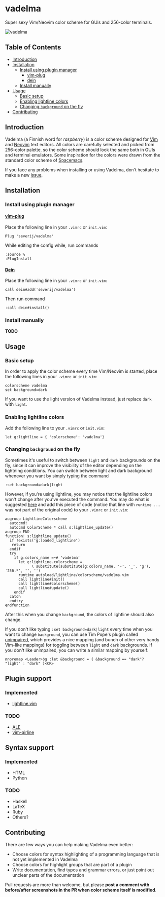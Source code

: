 # vadelma

Super sexy Vim/Neovim color scheme for GUIs and 256-color terminals.

![vadelma](https://user-images.githubusercontent.com/7329363/63591962-0846f380-c5b9-11e9-9b72-204b5d12ff74.png)

## Table of Contents

* [Introduction](#introduction)
* [Installation](#installation)
    * [Install using plugin manager](#install-using-plugin-manager)
        * [vim-plug](#vim-plug)
        * [dein](#dein)
    * [Install manually](#install-manually)
* [Usage](#usage)
    * [Basic setup](#basic-setup)
    * [Enabling lightline colors](#enabling-lightline-colors)
    * [Changing `background` on the fly](#changing-background-on-the-fly)
* [Contributing](#contributing)

## Introduction

Vadelma (a Finnish word for *raspberry*) is a color scheme designed for
[Vim](https://www.vim.org/) and [Neovim](https://neovim.io/) text editors. All
colors are carefully selected and picked from 256-color palette, so the
color scheme should look the same both in GUIs and terminal emulators. Some
inspiration for the colors were drawn from the standard color scheme of
[Spacemacs](http://spacemacs.org/).

If you face any problems when installing or using Vadelma, don't hesitate to
make a new [issue](https://help.github.com/en/articles/creating-an-issue). 

## Installation

### Install using plugin manager

#### [vim-plug](https://github.com/junegunn/vim-plug)
Place the following line in your `.vimrc` or `init.vim`:
```
Plug 'severij/vadelma'
```
While editing the config while, run commands
```
:source %
:PlugInstall
```

#### [Dein](https://github.com/Shougo/dein.vim)
Place the following line in your `.vimrc` or `init.vim`:
```
call dein#add('severij/vadelma')
```
Then run command
```
:call dein#install()
```

### Install manually

**TODO**

## Usage

### Basic setup

In order to apply the color scheme every time Vim/Neovim is started, place the
following lines in your `.vimrc` or `init.vim`:
```
colorscheme vadelma
set background=dark
```
If you want to use the light version of Vadelma instead, just replace `dark` with
`light`.

### Enabling lightline colors

Add the following line to your `.vimrc` or `init.vim`:
```
let g:lightline = { 'colorscheme': 'vadelma'}
```

### Changing `background` on the fly

Sometimes it's useful to switch between `light` and `dark` backgrounds on the
fly, since it can improve the visibility of the editor depending on the
lightning conditions. You can switch between light and dark background whenever
you want by simply typing the command
```
:set background=dark|light
```
However, if you're using lightline, you may notice that the lightline colors
won't change after you've executed the command. You may do what is suggested
[here](https://github.com/itchyny/lightline.vim/issues/9) and add this piece of
code (notice that line with `runtime ...` was not part of the original code)
to your `.vimrc` or `init.vim`:
```vimscript
augroup LightlineColorscheme
  autocmd!
  autocmd ColorScheme * call s:lightline_update()
augroup END
function! s:lightline_update()
  if !exists('g:loaded_lightline')
   return
  endif
  try
    if g:colors_name =~# 'vadelma'
      let g:lightline.colorscheme =
            \ substitute(substitute(g:colors_name, '-', '_', 'g'), '256.*', '', '')
      runtime autoload/lightline/colorscheme/vadelma.vim
      call lightline#init()
      call lightline#colorscheme()
      call lightline#update()
    endif
  catch
  endtry
endfunction
```
After this when you change `background`, the colors of lightline should also
change.

If you don't like typing `:set background=dark|light` every time when you want to change `background`, you can use Tim Pope's plugin called [unimpaired](https://github.com/tpope/vim-unimpaired), which provides a nice
mapping (and bunch of other very handy Vim-like mappings) for toggling between
`light` and `dark` backgrounds. If you don't like unimpaired, you can write a similar mapping by yourself:
```
nnoremap <Leader>bg :let &background = ( &background == "dark"? "light" : "dark" )<CR>
```



## Plugin support

### Implemented

* [lightline.vim](https://github.com/itchyny/lightline.vim)

### TODO

* [ALE](https://github.com/dense-analysis/ale)
* [vim-airline](https://github.com/vim-airline/vim-airline)

## Syntax support

### Implemented

* HTML
* Python

### TODO

* Haskell
* LaTeX
* Ruby
* Others?

## Contributing

There are few ways you can help making Vadelma even better:

* Choose colors for syntax highlighting of a programming
language that is not yet implemented in Vadelma
* Choose colors for highlight groups that are part of a plugin
* Write documentation, find typos and grammar errors, or just point out unclear
  parts of the documentation

Pull requests are more than welcome, but please **post a comment with
before/after screenshots in the PR when color scheme itself is modified**.

